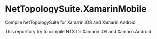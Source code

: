 NetTopologySuite.XamarinMobile
==============================

Compile NetTopologySuite for Xamarin.iOS and Xamarin.Android

This repository try to compile NTS for Xamarin.iOS and Xamarin.Android.
